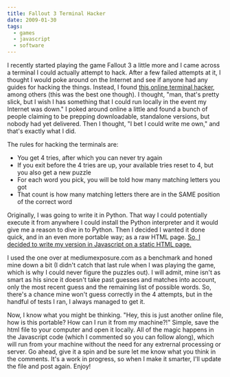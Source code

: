 ```yaml
---
title: Fallout 3 Terminal Hacker
date: 2009-01-30
tags:
  - games
  - javascript
  - software
---
```


I recently started playing the game Fallout 3 a little more and I came across a terminal I could actually attempt to hack. After a few failed attempts at it, I thought I would poke around on the Internet and see if anyone had any guides for hacking the things. Instead, I found [this online terminal hacker](http://mediumexposure.com/dev/f3hack/), among others (this was the best one though). I thought, "man, that's pretty slick, but I wish I has something that I could run locally in the event my Internet was down." I poked around online a little and found a bunch of people claiming to be prepping downloadable, standalone versions, but nobody had yet delivered. Then I thought, "I bet I could write me own," and that's exactly what I did.

The rules for hacking the terminals are:

- You get 4 tries, after which you can never try again
- If you exit before the 4 tries are up, your available tries reset to 4, but you also get a new puzzle
- For each word you pick, you will be told how many matching letters you got
- That count is how many matching letters there are in the SAME position of the correct word

Originally, I was going to write it in Python. That way I could potentially execute it from anywhere I could install the Python interpreter and it would give me a reason to dive in to Python. Then I decided I wanted it done quick, and in an even more portable way; as a raw HTML page. [So, I decided to write my version in Javascript on a static HTML page.](/files/fallout3terminalhacker.html)

I used the one over at mediumexposure.com as a benchmark and honed mine down a bit (I didn't catch that last rule when I was playing the game, which is why I could never figure the puzzles out). I will admit, mine isn't as smart as his since it doesn't take past guesses and matches into account, only the most recent guess and the remaining list of possible words. So, there's a chance mine won't guess correctly in the 4 attempts, but in the handful of tests I ran, I always managed to get it.

Now, I know what you might be thinking. "Hey, this is just another online file, how is this portable? How can I run it from my machine?!" Simple, save the html file to your computer and open it locally. All of the magic happens in the Javascript code (which I commented so you can follow along), which will run from your machine without the need for any extrernal processing or server. Go ahead, give it a spin and be sure let me know what you think in the comments. It's a work in progress, so when I make it smarter, I'll update the file and post again. Enjoy!
